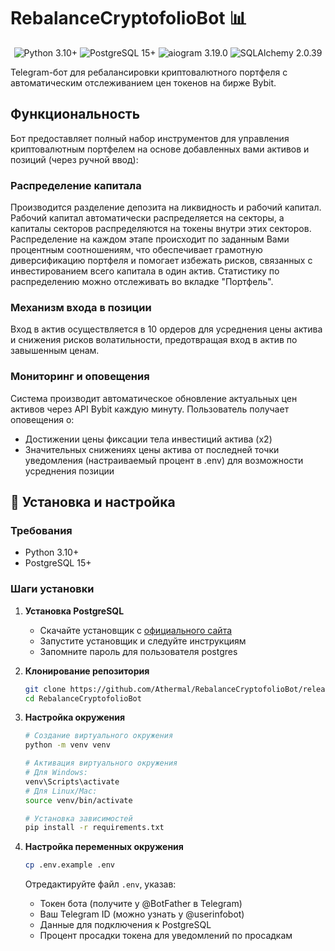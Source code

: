 # RebalanceCryptofolioBot 📊

<div align="center">
  <img src="https://img.shields.io/badge/Python-3.10%2B-blue" alt="Python 3.10+">
  <img src="https://img.shields.io/badge/PostgreSQL-15%2B-blue" alt="PostgreSQL 15+">
  <img src="https://img.shields.io/badge/aiogram-3.19.0-green" alt="aiogram 3.19.0">
  <img src="https://img.shields.io/badge/SQLAlchemy-2.0.39-orange" alt="SQLAlchemy 2.0.39">
</div>

Telegram-бот для ребалансировки криптовалютного портфеля с автоматическим отслеживанием цен токенов на бирже Bybit.

## Функциональность
Бот предоставляет полный набор инструментов для управления криптовалютным портфелем на основе добавленных вами активов и позиций (через ручной ввод):

### Распределение капитала
Производится разделение депозита на ликвидность и рабочий капитал. Рабочий капитал автоматически распределяется на секторы, а капиталы секторов распределяются на токены внутри этих секторов. Распределение на каждом этапе происходит по заданным Вами процентным соотношениям, что обеспечивает грамотную диверсификацию портфеля и помогает избежать рисков, связанных с инвестированием всего капитала в один актив. Статистику по распределению можно отслеживать во вкладке "Портфель".

### Механизм входа в позиции
Вход в актив осуществляется в 10 ордеров для усреднения цены актива и снижения рисков волатильности, предотвращая вход в актив по завышенным ценам. 

### Мониторинг и оповещения
Система производит автоматическое обновление актуальных цен активов через API Bybit каждую минуту. Пользователь получает оповещения о:
- Достижении цены фиксации тела инвестиций актива (х2)
- Значительных снижениях цены актива от последней точки уведомления (настраиваемый процент в .env) для возможности усреднения позиции


## 🚀 Установка и настройка

### Требования

- Python 3.10+
- PostgreSQL 15+

### Шаги установки

1. **Установка PostgreSQL**
   - Скачайте установщик с [официального сайта](https://www.postgresql.org/download/)
   - Запустите установщик и следуйте инструкциям
   - Запомните пароль для пользователя postgres

2. **Клонирование репозитория**
   ```bash
   git clone https://github.com/Athermal/RebalanceCryptofolioBot/releases/latest
   cd RebalanceCryptofolioBot
   ```

3. **Настройка окружения**
   ```bash
   # Создание виртуального окружения
   python -m venv venv
   
   # Активация виртуального окружения
   # Для Windows:
   venv\Scripts\activate
   # Для Linux/Mac:
   source venv/bin/activate
   
   # Установка зависимостей
   pip install -r requirements.txt
   ```

4. **Настройка переменных окружения**
   ```bash
   cp .env.example .env
   ```
   
   Отредактируйте файл `.env`, указав:
   - Токен бота (получите у @BotFather в Telegram)
   - Ваш Telegram ID (можно узнать у @userinfobot)
   - Данные для подключения к PostgreSQL
   - Процент просадки токена для уведомлений по просадкам

